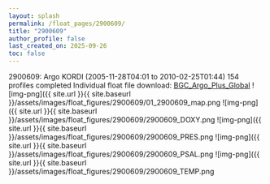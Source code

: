 ```yaml
---
layout: splash
permalink: /float_pages/2900609/
title: "2900609"
author_profile: false
last_created_on: 2025-09-26
toc: false
---
```

 
2900609: Argo KORDI (2005-11-28T04:01 to 2010-02-25T01:44)
154 profiles completed
Individual float file download: [BGC_Argo_Plus_Global](https://ftp.soest.hawaii.edu/bgc_argo_plus/Individual_Floats/outliers_removed/2900609_Sprof_processed.nc)
![img-png]({{ site.url }}{{ site.baseurl }}/assets/images/float_figures/2900609/01_2900609_map.png
![img-png]({{ site.url }}{{ site.baseurl }}/assets/images/float_figures/2900609/2900609_DOXY.png
![img-png]({{ site.url }}{{ site.baseurl }}/assets/images/float_figures/2900609/2900609_PRES.png
![img-png]({{ site.url }}{{ site.baseurl }}/assets/images/float_figures/2900609/2900609_PSAL.png
![img-png]({{ site.url }}{{ site.baseurl }}/assets/images/float_figures/2900609/2900609_TEMP.png
